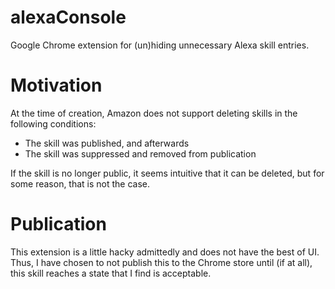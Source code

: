 # alexaConsole

Google Chrome extension for (un)hiding unnecessary Alexa skill entries.

# Motivation

At the time of creation, Amazon does not support deleting skills in the
following conditions:

* The skill was published, and afterwards
* The skill was suppressed and removed from publication

If the skill is no longer public, it seems intuitive that it can be deleted,
but for some reason, that is not the case.

# Publication

This extension is a little hacky admittedly and does not have the best of UI.
Thus, I have chosen to not publish this to the Chrome store until (if at all),
this skill reaches a state that I find is acceptable.

